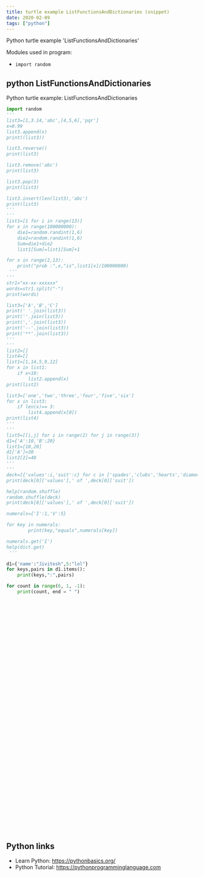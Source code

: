 ```yaml
---
title: turtle example ListFunctionsAndDictionaries (snippet)
date: 2020-02-09
tags: ["python"]
---
```

Python turtle example 'ListFunctionsAndDictionaries'


Modules used in program: 
* `import random`

## python ListFunctionsAndDictionaries

Python turtle example: ListFunctionsAndDictionaries

```python
import random
'''
list3=[1,3.14,'abc',[4,5,6],'pqr']
x=0.99
list3.append(x)
print((list3))

list3.reverse()
print(list3)

list3.remove('abc')
print(list3)

list3.pop(3)
print(list3)

list3.insert(len(list3),'abc')
print(list3)
'''
'''
list1=[1 for i in range(13)]
for x in range(100000000):
    die1=random.randint(1,6)
    die2=random.randint(1,6)
    Sum=die1+die2
    list1[Sum]=list1[Sum]+1

for x in range(2,13):
    print("prob :",x,"is",list1[x]/100000000)
 '''
'''
str1="xx-xx-xxxxxx"
words=str1.split("-")
print(words)

list3=['A','B','C']
print(' '.join(list3))
print(''.join(list3))
print(','.join(list3))
print('--'.join(list3))
print('**'.join(list3))
'''
'''
list2=[]
list4=[]
list1=[1,14,5,9,12]
for x in list1:
    if x<10:
        list2.append(x)
print(list2)

list3=['one','two','three','four','five','six']
for x in list3:
    if len(x)== 3:
        list4.append(x[0])
print(list4)
'''
'''
list5=[[i,j] for i in range(2) for j in range(3)]
d1={'A':10,'B':20}
list1=[10,20]
d1['A']=30
list2[2]=40
'''
'''
deck=[{'values':i,'suit':c} for c in ['spades','clubs','hearts','diamonds']for i in range(2,15)]
print(deck[0]['values'],' of ',deck[0]['suit'])

help(random.shuffle)
random.shuffle(deck)
print(deck[0]['values'],' of ',deck[0]['suit'])

numerals={'I':1,'V':5}

for key in numerals:
        print(key,"equals",numerals[key])

numerals.get('I')
help(dict.get)
 '''   

d1={'name':"Jivitesh",5:"lol"}
for keys,pairs in d1.items():
    print(keys,":",pairs)

for count in range(6, 1, -1):
    print(count, end = " ")









































 
    
    


```

## Python links

- Learn Python: https://pythonbasics.org/
- Python Tutorial: https://pythonprogramminglanguage.com
